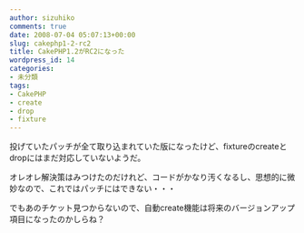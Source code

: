 ```yaml
---
author: sizuhiko
comments: true
date: 2008-07-04 05:07:13+00:00
slug: cakephp1-2-rc2
title: CakePHP1.2がRC2になった
wordpress_id: 14
categories:
- 未分類
tags:
- CakePHP
- create
- drop
- fixture
---
```


<!-- more -->投げていたパッチが全て取り込まれていた版になったけど、fixtureのcreateとdropにはまだ対応していないようだ。  

オレオレ解決策はみつけたのだけれど、コードがかなり汚くなるし、思想的に微妙なので、これではパッチにはできない・・・  

でもあのチケット見つからないので、自動create機能は将来のバージョンアップ項目になったのかしらね？
